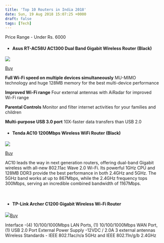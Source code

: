 ```yaml
---
title: 'Top 10 Routers in India 2018'
date: Sun, 19 Aug 2018 15:07:25 +0000
draft: false
tags: [Tech]
---
```


Price Range - Under Rs. 6000

*   #### Asus RT-AC58U AC1300 Dual Band Gigabit Wireless Router (Black)
    

![](https://images-na.ssl-images-amazon.com/images/I/41x-uz%2BhA%2BL.jpg)

[Buy](https://amzn.to/2PnrAX1)

**Full Wi-Fi speed on multiple devices simultaneously** MU-MIMO technology and huge 128MB memory for the best multi-device performance

**Improved Wi-Fi range** Four external antennas with AiRadar for improved Wi-Fi range

**Parental Controls** Monitor and filter internet activities for your families and children

**Multi-purpose USB 3.0 port** 10X-faster data transfers than USB 2.0

*   #### Tenda AC10 1200Mbps Wireless WiFi Router (Black)
    

![](https://images-na.ssl-images-amazon.com/images/I/51YAXEv8-3L._SL1000_.jpg)

[Buy](https://amzn.to/2L1HNh7)

AC10 leads the way in next generation routers, offering dual-band Gigabit wireless with all-new 802.11ac Wave 2.0 Wi-Fi. Its powerful 1GHz CPU and 128MB DDR3 provide the best performance in both 2.4GHz and 5GHz. The 5GHz band works at up to 867Mbps, while the 2.4GHz frequency tops 300Mbps, serving an incredible combined bandwidth of 1167Mbps.

 

*   #### TP-Link Archer C1200 Gigabit Wireless Wi-Fi Router
    

![](https://images-na.ssl-images-amazon.com/images/I/71KMUWBI5BL._SL1500_.jpg)[Buy](https://amzn.to/2L6k2V3)

Interface -(4) 10/100/1000Mbps LAN Ports, (1) 10/100/1000Mbps WAN Port, (1) USB 2.0 Port External Power Supply -12VDC / 2.0A 3 external antennas Wireless Standards - IEEE 802.11ac/n/a 5GHz and IEEE 802.11n/g/b 2.4GHz